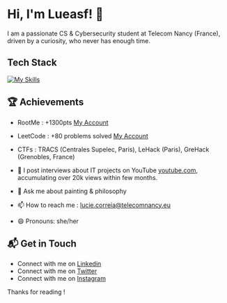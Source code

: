 # Hi, I'm Lueasf! 👋

I am a passionate CS & Cybersecurity student at Telecom Nancy (France), driven by a curiosity, who never has enough time.

## Tech Stack
[![My Skills](https://skillicons.dev/icons?i=py,c,java,linux,bash,js,html,css,react,nodejs,tailwind,github,vscode,docker,aws,wordpress,latex,notion,discord,figma,pr)](https://skillicons.dev)
  
 ## 🏆 Achievements
 - RootMe : +1300pts [My Account](https://www.root-me.org/lueasf?lang=fr#69249ef999e8cf15f9ee4301e1030082)
 - LeetCode : +80 problems solved [My Account](https://leetcode.com/u/lueasf/)
 - CTFs : TRACS (Centrales Supelec, Paris), LeHack (Paris), GreHack (Grenobles, France)
 - 📝 I post interviews about IT projects on YouTube [youtube.com](https://www.youtube.com/@ITeaser_), accumulating over 20k views within few months.

- 💬 Ask me about painting & philosophy
- 📫 How to reach me : lucie.correia@telecomnancy.eu
- 😄 Pronouns: she/her

## 📬 Get in Touch

- Connect with me on [Linkedin](https://www.linkedin.com/in/lucie-correia-89943a183/)
- Connect with me on [Twitter](https://x.com/ITeaser_)
- Connect with me on [Instagram](https://www.instagram.com/iteaseroff/)

Thanks for reading ! 

<!--![Lueasf's Stats](https://github-readme-stats.vercel.app/api?username=lueasf&theme=synthwave&show_icons=true&hide_border=true&count_private=true)-->
